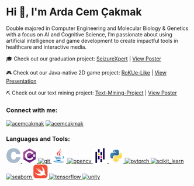 <h1 align="left">Hi 👋, I'm Arda Cem Çakmak</h1>

Double majored in Computer Engineering and Molecular Biology & Genetics with a focus on AI and Cognitive Science, I’m passionate about using artificial intelligence and game development to create impactful tools in healthcare and interactive media.

 🎓 Check out our graduation project: [SeizureXpert](https://github.com/acemcakmak/Senior-Design-Project) | [View Poster](https://drive.google.com/file/d/1isNqFlFB_CaISlrfjx6fDwH0GWG3uumr/view?usp=sharing)

 🎮 Check out our Java-native 2D game project: [RoKUe-Like](https://github.com/comp302-KURBAN/RoKUe-Like) | [View Presentation](https://docs.google.com/presentation/d/1itT8SFLQgMzfXAXgUOZc8UdykydPvqTf/edit?usp=sharing&ouid=100004052202539712579&rtpof=true&sd=true)


 ⛏️ Check out our text mining project: [Text-Mining-Project](https://github.com/acemcakmak/text-mining-project) | [View Poster](https://drive.google.com/file/d/1tz6zQbdsxuVoedQiWL2QRagh4ATNekil/view?usp=sharing)

<h3 align="left">Connect with me:</h3>
<p align="left">
<a href="https://linkedin.com/in/acemcakmak" target="blank"><img align="center" src="https://raw.githubusercontent.com/rahuldkjain/github-profile-readme-generator/master/src/images/icons/Social/linked-in-alt.svg" alt="acemcakmak" height="30" width="40" /></a>
<a href="https://www.leetcode.com/acemcakmak" target="blank"><img align="center" src="https://raw.githubusercontent.com/rahuldkjain/github-profile-readme-generator/master/src/images/icons/Social/leet-code.svg" alt="acemcakmak" height="30" width="40" /></a>
</p>

<h3 align="left">Languages and Tools:</h3>
<p align="left"> <a href="https://www.cprogramming.com/" target="_blank" rel="noreferrer"> <img src="https://raw.githubusercontent.com/devicons/devicon/master/icons/c/c-original.svg" alt="c" width="40" height="40"/> </a> <a href="https://www.w3schools.com/cs/" target="_blank" rel="noreferrer"> <img src="https://raw.githubusercontent.com/devicons/devicon/master/icons/csharp/csharp-original.svg" alt="csharp" width="40" height="40"/> </a> <a href="https://git-scm.com/" target="_blank" rel="noreferrer"> <img src="https://www.vectorlogo.zone/logos/git-scm/git-scm-icon.svg" alt="git" width="40" height="40"/> </a> <a href="https://www.java.com" target="_blank" rel="noreferrer"> <img src="https://raw.githubusercontent.com/devicons/devicon/master/icons/java/java-original.svg" alt="java" width="40" height="40"/> </a> <a href="https://opencv.org/" target="_blank" rel="noreferrer"> <img src="https://www.vectorlogo.zone/logos/opencv/opencv-icon.svg" alt="opencv" width="40" height="40"/> </a> <a href="https://pandas.pydata.org/" target="_blank" rel="noreferrer"> <img src="https://raw.githubusercontent.com/devicons/devicon/2ae2a900d2f041da66e950e4d48052658d850630/icons/pandas/pandas-original.svg" alt="pandas" width="40" height="40"/> </a> <a href="https://www.python.org" target="_blank" rel="noreferrer"> <img src="https://raw.githubusercontent.com/devicons/devicon/master/icons/python/python-original.svg" alt="python" width="40" height="40"/> </a> <a href="https://pytorch.org/" target="_blank" rel="noreferrer"> <img src="https://www.vectorlogo.zone/logos/pytorch/pytorch-icon.svg" alt="pytorch" width="40" height="40"/> </a> <a href="https://scikit-learn.org/" target="_blank" rel="noreferrer"> <img src="https://upload.wikimedia.org/wikipedia/commons/0/05/Scikit_learn_logo_small.svg" alt="scikit_learn" width="40" height="40"/> </a> <a href="https://seaborn.pydata.org/" target="_blank" rel="noreferrer"> <img src="https://seaborn.pydata.org/_images/logo-mark-lightbg.svg" alt="seaborn" width="40" height="40"/> </a> <a href="https://developer.apple.com/swift/" target="_blank" rel="noreferrer"> <img src="https://raw.githubusercontent.com/devicons/devicon/master/icons/swift/swift-original.svg" alt="swift" width="40" height="40"/> </a> <a href="https://www.tensorflow.org" target="_blank" rel="noreferrer"> <img src="https://www.vectorlogo.zone/logos/tensorflow/tensorflow-icon.svg" alt="tensorflow" width="40" height="40"/> </a> <a href="https://unity.com/" target="_blank" rel="noreferrer"> <img src="https://www.vectorlogo.zone/logos/unity3d/unity3d-icon.svg" alt="unity" width="40" height="40"/> </a> </p>


